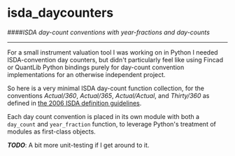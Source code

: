 # isda_daycounters
####_ISDA day-count conventions with year-fractions and day-counts_

---

For a small instrument valuation tool I was working on in Python I needed ISDA-convention day counters, but didn't particularly feel like using Fincad or QuantLib Python bindings purely for day-count convention implementations for an otherwise independent project. 

So here is a very minimal ISDA day-count function collection, for the conventions _Actual/360_, _Actual/365_, _Actual/Actual_, and _Thirty/360_ as defined in [the 2006 ISDA definition guidelines](http://www.hsbcnet.com/gbm/attachments/standalone/2006-isda-definitions.pdf). 

Each day count convention is placed in its own module with both a `day_count` and `year_fraction` function, to leverage Python's treatment of modules as first-class objects. 

___TODO___: A bit more unit-testing if I get around to it. 



